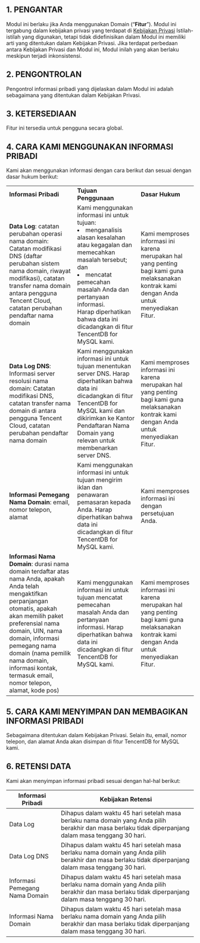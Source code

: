 ##  1\. PENGANTAR

Modul ini berlaku jika Anda menggunakan Domain (“**Fitur**”). Modul ini tergabung dalam kebijakan privasi yang terdapat di [Kebijakan Privasi](https://intl.cloud.tencent.com/document/product/301/17345 ) Istilah-istilah yang digunakan, tetapi tidak didefinisikan dalam Modul ini memiliki arti yang ditentukan dalam Kebijakan Privasi. Jika terdapat perbedaan antara Kebijakan Privasi dan Modul ini, Modul inilah yang akan berlaku meskipun terjadi inkonsistensi.

##  2\. PENGONTROLAN

Pengontrol informasi pribadi yang dijelaskan dalam Modul ini adalah sebagaimana yang ditentukan dalam Kebijakan Privasi.

## 3\. KETERSEDIAAN

Fitur ini tersedia untuk pengguna secara global.

## 4\. CARA KAMI MENGGUNAKAN INFORMASI PRIBADI

Kami akan menggunakan informasi dengan cara berikut dan sesuai dengan dasar hukum berikut:
<table>
<tr>
	<td><b>Informasi Pribadi</b></td>
	<td><b>Tujuan Penggunaan</b></td>
	<td><b>Dasar Hukum</b></td>
</tr>
<tr>
	<td><b>Data Log</b>: catatan perubahan operasi nama domain: Catatan modifikasi DNS (daftar perubahan sistem nama domain, riwayat modifikasi), catatan transfer nama domain antara pengguna Tencent Cloud, catatan perubahan pendaftar nama domain</td>
	<td>Kami menggunakan informasi ini untuk tujuan: 
<li>menganalisis alasan kesalahan atau kegagalan dan memecahkan masalah tersebut; dan</li>
<li>mencatat pemecahan masalah Anda dan pertanyaan informasi.</li>
Harap diperhatikan bahwa data ini dicadangkan di fitur TencentDB for MySQL kami.</td>
	<td>Kami memproses informasi ini karena merupakan hal yang penting bagi kami guna melaksanakan kontrak kami dengan Anda untuk menyediakan Fitur.</td>
</tr>
<tr>
	<td><b>Data Log DNS</b>: Informasi server resolusi nama domain: Catatan modifikasi DNS, catatan transfer nama domain di antara pengguna Tencent Cloud, catatan perubahan pendaftar nama domain</td>
	<td>Kami menggunakan informasi ini untuk tujuan menentukan server DNS.
Harap diperhatikan bahwa data ini dicadangkan di fitur TencentDB for MySQL kami dan dikirimkan ke Kantor Pendaftaran Nama Domain yang relevan untuk membenarkan server DNS.</td>
	<td>Kami memproses informasi ini karena merupakan hal yang penting bagi kami guna melaksanakan kontrak kami dengan Anda untuk menyediakan Fitur.</td>
</tr>
<tr>
	<td><b>Informasi Pemegang Nama Domain</b>: email, nomor telepon, alamat</td>
	<td>Kami menggunakan informasi ini untuk tujuan mengirim iklan dan penawaran pemasaran kepada Anda. 
Harap diperhatikan bahwa data ini dicadangkan di fitur TencentDB for MySQL kami.</td>
	<td>Kami memproses informasi ini dengan persetujuan Anda.</td>
</tr>
<tr>
	<td><b>Informasi Nama Domain</b>: durasi nama domain terdaftar atas nama Anda, apakah Anda telah mengaktifkan perpanjangan otomatis, apakah akan memilih paket preferensial nama domain, UIN, nama domain, informasi pemegang nama domain (nama pemilik nama domain, informasi kontak, termasuk email, nomor telepon, alamat, kode pos)</td>
	<td>Kami menggunakan informasi ini untuk tujuan mencatat pemecahan masalah Anda dan pertanyaan informasi.
Harap diperhatikan bahwa data ini dicadangkan di fitur TencentDB for MySQL kami.</td>
	<td>Kami memproses informasi ini karena merupakan hal yang penting bagi kami guna melaksanakan kontrak kami dengan Anda untuk menyediakan Fitur.</td>
</tr>
</table>




## 5\. CARA KAMI MENYIMPAN DAN MEMBAGIKAN INFORMASI PRIBADI

Sebagaimana ditentukan dalam Kebijakan Privasi. Selain itu, email, nomor telepon, dan alamat Anda akan disimpan di fitur TencentDB for MySQL kami.

## 6\. RETENSI DATA

Kami akan menyimpan informasi pribadi sesuai dengan hal-hal berikut:

| **Informasi Pribadi**       | **Kebijakan Retensi**                                         |
| ------------------------------ | ------------------------------------------------------------ |
| Data Log                       | Dihapus dalam waktu 45 hari setelah masa berlaku nama domain yang Anda pilih berakhir dan masa berlaku tidak diperpanjang dalam masa tenggang 30 hari. |
| Data Log DNS                   | Dihapus dalam waktu 45 hari setelah masa berlaku nama domain yang Anda pilih berakhir dan masa berlaku tidak diperpanjang dalam masa tenggang 30 hari. |
| Informasi Pemegang Nama Domain | Dihapus dalam waktu 45 hari setelah masa berlaku nama domain yang Anda pilih berakhir dan masa berlaku tidak diperpanjang dalam masa tenggang 30 hari. |
| Informasi Nama Domain        | Dihapus dalam waktu 45 hari setelah masa berlaku nama domain yang Anda pilih berakhir dan masa berlaku tidak diperpanjang dalam masa tenggang 30 hari. |











 